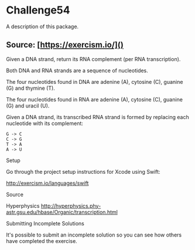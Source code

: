 # Challenge54

A description of this package.

## Source: [https://exercism.io/]()

Given a DNA strand, return its RNA complement (per RNA transcription).

Both DNA and RNA strands are a sequence of nucleotides.

The four nucleotides found in DNA are adenine (A), cytosine (C), guanine (G) and thymine (T).

The four nucleotides found in RNA are adenine (A), cytosine (C), guanine (G) and uracil (U).

Given a DNA strand, its transcribed RNA strand is formed by replacing each nucleotide with its complement:

```
G -> C
C -> G
T -> A
A -> U
```
Setup

Go through the project setup instructions for Xcode using Swift:

http://exercism.io/languages/swift

Source

Hyperphysics http://hyperphysics.phy-astr.gsu.edu/hbase/Organic/transcription.html

Submitting Incomplete Solutions

It's possible to submit an incomplete solution so you can see how others have completed the exercise.